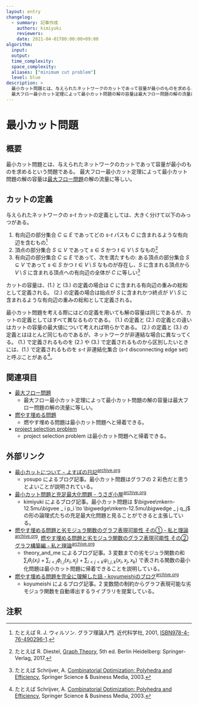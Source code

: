 ```yaml
---
layout: entry
changelog:
  - summary: 記事作成
    authors: kimiyuki
    reviewers:
    date: 2021-04-01T00:00:00+09:00
algorithm:
  input:
  output:
  time_complexity:
  space_complexity:
  aliases: ["minimum cut problem"]
  level: blue
description: >
  最小カット問題とは、与えられたネットワークのカットであって容量が最小のものを求めるという問題。
  最大フロー最小カット定理によって最小カット問題の解の容量は最大フロー問題の解の流量に等しい。
---
```


# 最小カット問題

## 概要

最小カット問題とは、与えられたネットワークのカットであって容量が最小のものを求めるという問題である。
最大フロー最小カット定理によって最小カット問題の解の容量は[最大フロー問題](/maximum-flow-problem)の解の流量に等しい。


## カットの定義

与えられたネットワークの $s$-$t$ カットの定義としては、大きく分けて以下のみっつがある。

1.  有向辺の部分集合 $C \subseteq E$ であってどの $s$-$t$ パスも $C$ に含まれるような有向辺を含むもの[^cut-set-of-edges]
2.  頂点の部分集合 $S \subseteq V$ であって $s \in S$ かつ $t \in V \setminus S$ なもの[^cut-set-of-vertices]
3.  有向辺の部分集合 $C \subseteq E$ であって、次を満たすもの: ある頂点の部分集合 $S \subseteq V$ であって $s \in S$ かつ $t \in V \setminus S$ なものが存在し、$S$ に含まれる頂点から $V \setminus S$ に含まれる頂点への有向辺の全体が $C$ に等しい[^cut-set-of-vertices-as-edges]

カットの容量は、(1.) と (3.) の定義の場合は $C$ に含まれる有向辺の重みの総和として定義される。
(2.) の定義の場合は始点が $S$ に含まれかつ終点が $V \setminus S$ に含まれるような有向辺の重みの総和として定義される。

最小カット問題を考える際にはどの定義を用いても解の容量は同じであるが、カットの定義としてはすべて異なるものである。
(1.) の定義と (2.) の定義との違いはカットの容量の最大値について考えれば明らかである。
(2.) の定義と (3.) の定義とはほとんど同じものであるが、ネットワークが非連結な場合に異なってくる。
(1.) で定義されるものを (2.) や (3.) で定義されるものから区別したいときには、(1.) で定義されるものを $s$-$t$ 非連結化集合 ($s$-$t$ disconnecting edge set) と呼ぶことがある[^s-t-disconnecting-edge-set]。


## 関連項目

-   [最大フロー問題](/maximum-flow-problem)
    -   最大フロー最小カット定理によって最小カット問題の解の容量は最大フロー問題の解の流量に等しい。
-   [燃やす埋める問題](/moyasu-umeru-mondai)
    -   燃やす埋める問題は最小カット問題へと帰着できる。
-   [project selection problem](/project-selection-problem)
    -   project selection problem は最小カット問題へと帰着できる。


## 外部リンク

-   [最小カットについて - よすぽの日記](https://yosupo.hatenablog.com/entry/2015/03/31/134336)<sup>[archive.org](https://web.archive.org/web/20210401023012/https://yosupo.hatenablog.com/entry/2015/03/31/134336)</sup>
    -   <a class="handle">yosupo</a> によるブログ記事。最小カット問題はグラフの $2$ 彩色だと思うとよいことが説明されている。
-   [最小カット問題と充足最大化問題 - うさぎ小屋](https://kimiyuki.net/blog/2020/03/07/minimum-cut-and-maximum-satisfiability/)<sup>[archive.org](https://web.archive.org/web/20210401023109/https://kimiyuki.net/blog/2020/03/07/minimum-cut-and-maximum-satisfiability/)</sup>
    -   <a class="handle">kimiyuki</a> によるブログ記事。最小カット問題は $\bigvee\mkern-12.5mu\bigvee _ i p_i \to \bigwedge\mkern-12.5mu\bigwedge _ j q_j$ の形の論理式たちの充足最大化問題と見ることができると主張している。
-   [燃やす埋める問題と劣モジュラ関数のグラフ表現可能性 その① - 私と理論](https://theory-and-me.hatenablog.com/entry/2020/03/13/180935)<sup>[archive.org](https://web.archive.org/web/20210401023205/https://theory-and-me.hatenablog.com/entry/2020/03/13/180935)</sup>, [燃やす埋める問題と劣モジュラ関数のグラフ表現可能性 その② グラフ構築編 - 私と理論](https://theory-and-me.hatenablog.com/entry/2020/03/17/180157)<sup>[archive.org](https://web.archive.org/web/20210401023147/https://theory-and-me.hatenablog.com/entry/2020/03/17/180157)</sup>
    -   <a class="handle">theory_and_me</a> によるブログ記事。$3$ 変数までの劣モジュラ関数の和 $\sum_i \theta_i(x_i) + \sum _ {i \lt j} \phi _ {i, j} (x_i, x_j) + \sum _ {i \lt j \lt k} \psi _ {i, j, k} (x_i, x_j, x_k)$ で表される関数の最小化問題は最小カット問題に帰着できることを説明している。
-   [燃やす埋める問題を完全に理解した話 - koyumeishiのブログ](https://koyumeishi.hatenablog.com/entry/2021/01/14/052223)<sup>[archive.org](https://web.archive.org/web/20210401023419/https://koyumeishi.hatenablog.com/entry/2021/01/14/052223)</sup>
    -   <a class="handle">koyumeishi</a> によるブログ記事。$2$ 変数間の制約からグラフ表現可能な劣モジュラ関数を自動導出するライブラリを提案している。


## 注釈

[^moyasu-umeru-local-name]: 競技プログラミングのコミュニティ外では通用しない名前であることに注意したい。
[^cut-set-of-edges]: たとえば R. J. ウィルソン. グラフ理論入門. 近代科学社, 2001, [ISBN978-4-76-490296-1](https://iss.ndl.go.jp/api/openurl?isbn=9784764902961).
[^cut-set-of-vertices]: たとえば R. Diestel, [Graph Theory](https://www.springer.com/jp/book/9783662536216), 5th ed. Berlin Heidelberg: Springer-Verlag, 2017.
[^cut-set-of-vertices-as-edges]: たとえば Schrijver, A. [Combinatorial Optimization: Polyhedra and Efficiency](https://www.springer.com/jp/book/9783540443896), Springer Science &amp; Business Media, 2003.
[^s-t-disconnecting-edge-set]: たとえば Schrijver, A. [Combinatorial Optimization: Polyhedra and Efficiency](https://www.springer.com/jp/book/9783540443896), Springer Science &amp; Business Media, 2003.
